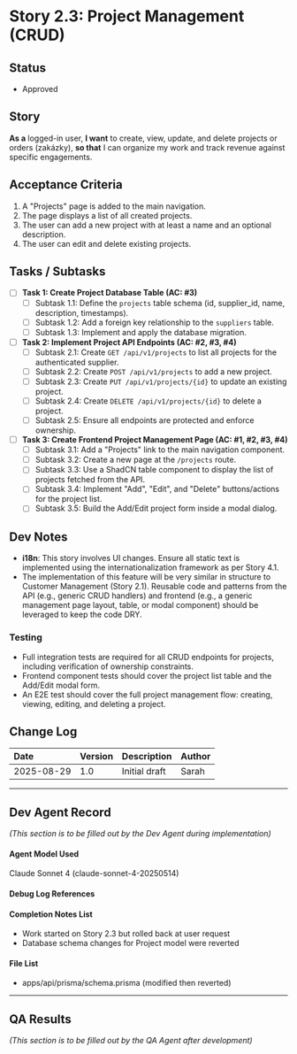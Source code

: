 # Story 2.3: Project Management (CRUD)

## Status
- Approved

## Story
**As a** logged-in user,
**I want** to create, view, update, and delete projects or orders (zakázky),
**so that** I can organize my work and track revenue against specific engagements.

## Acceptance Criteria
1. A "Projects" page is added to the main navigation.
2. The page displays a list of all created projects.
3. The user can add a new project with at least a name and an optional description.
4. The user can edit and delete existing projects.

## Tasks / Subtasks
- [ ] **Task 1: Create Project Database Table (AC: #3)**
  - [ ] Subtask 1.1: Define the `projects` table schema (id, supplier_id, name, description, timestamps).
  - [ ] Subtask 1.2: Add a foreign key relationship to the `suppliers` table.
  - [ ] Subtask 1.3: Implement and apply the database migration.
- [ ] **Task 2: Implement Project API Endpoints (AC: #2, #3, #4)**
  - [ ] Subtask 2.1: Create `GET /api/v1/projects` to list all projects for the authenticated supplier.
  - [ ] Subtask 2.2: Create `POST /api/v1/projects` to add a new project.
  - [ ] Subtask 2.3: Create `PUT /api/v1/projects/{id}` to update an existing project.
  - [ ] Subtask 2.4: Create `DELETE /api/v1/projects/{id}` to delete a project.
  - [ ] Subtask 2.5: Ensure all endpoints are protected and enforce ownership.
- [ ] **Task 3: Create Frontend Project Management Page (AC: #1, #2, #3, #4)**
  - [ ] Subtask 3.1: Add a "Projects" link to the main navigation component.
  - [ ] Subtask 3.2: Create a new page at the `/projects` route.
  - [ ] Subtask 3.3: Use a ShadCN table component to display the list of projects fetched from the API.
  - [ ] Subtask 3.4: Implement "Add", "Edit", and "Delete" buttons/actions for the project list.
  - [ ] Subtask 3.5: Build the Add/Edit project form inside a modal dialog.

## Dev Notes
- **i18n**: This story involves UI changes. Ensure all static text is implemented using the internationalization framework as per Story 4.1.
- The implementation of this feature will be very similar in structure to Customer Management (Story 2.1). Reusable code and patterns from the API (e.g., generic CRUD handlers) and frontend (e.g., a generic management page layout, table, or modal component) should be leveraged to keep the code DRY.

### Testing
- Full integration tests are required for all CRUD endpoints for projects, including verification of ownership constraints.
- Frontend component tests should cover the project list table and the Add/Edit modal form.
- An E2E test should cover the full project management flow: creating, viewing, editing, and deleting a project.

## Change Log
| Date       | Version | Description                | Author |
| :--------- | :------ | :------------------------- | :----- |
| 2025-08-29 | 1.0     | Initial draft              | Sarah  |

---
## Dev Agent Record
*(This section is to be filled out by the Dev Agent during implementation)*

#### Agent Model Used
Claude Sonnet 4 (claude-sonnet-4-20250514)

#### Debug Log References

#### Completion Notes List
- Work started on Story 2.3 but rolled back at user request
- Database schema changes for Project model were reverted

#### File List
- apps/api/prisma/schema.prisma (modified then reverted)

---
## QA Results
*(This section is to be filled out by the QA Agent after development)*
